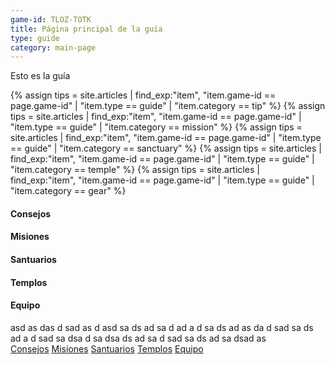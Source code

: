 ```yaml
---
game-id: TLOZ-TOTK
title: Página principal de la guía
type: guide
category: main-page
---
```

Esto es la guía
<div class="uk-grid">
<div class="uk-width-3-4@m uk-card uk-card-default uk-card-body uk-text-center">
{% assign tips = site.articles | find_exp:"item", "item.game-id == page.game-id" | "item.type == guide" | "item.category == tip" %}
{% assign tips = site.articles | find_exp:"item", "item.game-id == page.game-id" | "item.type == guide" | "item.category == mission" %}
{% assign tips = site.articles | find_exp:"item", "item.game-id == page.game-id" | "item.type == guide" | "item.category == sanctuary" %}
{% assign tips = site.articles | find_exp:"item", "item.game-id == page.game-id" | "item.type == guide" | "item.category == temple" %}
{% assign tips = site.articles | find_exp:"item", "item.game-id == page.game-id" | "item.type == guide" | "item.category == gear" %}

<h4 id="tips">Consejos</h4>
<h4 id="quests">Misiones</h4>
<h4 id="sanctuaries">Santuarios</h4>
<h4 id="templeS">Templos</h4>
<h4 id="gears">Equipo</h4>
asd
as
das
d
sad
as
d
asd
sa
ds
ad
sa
d
ad
a
d
sa
ds
ad
as
da
d
sad
sa
ds
ad
a
d
sad
sa
dsa
d
sa
dsa
ds
ad
sa
d
sad
sa
ds
ad
sa
dsad
as
</div>
<div class="uk-width-1-4@m uk-card uk-card-default uk-card-body uk-text-center uk-position-z-index" uk-sticky="end: !.uk-height-large; offset: 80">
    <a href="#tips">Consejos</a>
    <a href="#quests">Misiones</a>
    <a href="#sanctuaries">Santuarios</a>
    <a href="#temples">Templos</a>
    <a href="#gears">Equipo</a></div>
</div>




